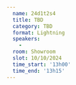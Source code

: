 ```yaml
---
  name: 24d1t2s4
  title: TBD
  category: TBD
  format: Lightning
  speakers: 
    - 
  room: Showroom
  slot: 10/10/2024
  time_start: '13h00'
  time_end: '13h15'
---
```

